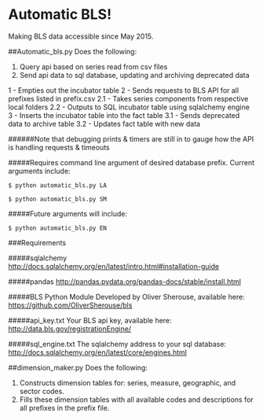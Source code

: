 # Automatic BLS!
Making BLS data accessible since May 2015.

##Automatic_bls.py
Does the following:

1. Query api based on series read from csv files
2. Send api data to sql database, updating and archiving deprecated data

1 - Empties out the incubator table
2 - Sends requests to BLS API for all prefixes listed in prefix.csv
  2.1 - Takes series components from respective local folders
  2.2 - Outputs to SQL incubator table using sqlalchemy engine
3 - Inserts the incubator table into the fact table
  3.1 - Sends deprecated data to archive table
  3.2 - Updates fact table with new data

######Note that debugging prints & timers are still in to gauge how the API is handling requests & timeouts

#####Requires command line argument of desired database prefix. Current arguments include:

`$ python automatic_bls.py LA`

`$ python automatic_bls.py SM`

#####Future arguments will include:

`$ python automatic_bls.py EN`

###Requirements

#####sqlalchemy
http://docs.sqlalchemy.org/en/latest/intro.html#installation-guide

#####pandas
http://pandas.pydata.org/pandas-docs/stable/install.html

#####BLS Python Module
Developed by Oliver Sherouse, available here:
https://github.com/OliverSherouse/bls

#####api_key.txt
Your BLS api key, available here:
http://data.bls.gov/registrationEngine/

#####sql_engine.txt
The sqlalchemy address to your sql database:
http://docs.sqlalchemy.org/en/latest/core/engines.html


##dimension_maker.py
Does the following:

1. Constructs dimension tables for: series, measure, geographic, and sector codes.
2. Fills these dimension tables with all available codes and descriptions for all prefixes in the prefix file.
